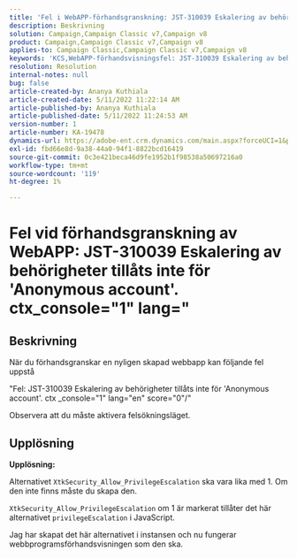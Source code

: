 ```yaml
---
title: 'Fel i WebAPP-förhandsgranskning: JST-310039 Eskalering av behörigheter tillåts inte för ''''Anonymous account''''. ctx_console="1" lang="'''
description: Beskrivning
solution: Campaign,Campaign Classic v7,Campaign v8
product: Campaign,Campaign Classic v7,Campaign v8
applies-to: Campaign Classic,Campaign Classic v7,Campaign v8
keywords: 'KCS,WebAPP-förhandsvisningsfel: JST-310039 Eskalering av behörigheter tillåts inte för ''''Anonymous account''''. ctx_console="1" lang="'''
resolution: Resolution
internal-notes: null
bug: false
article-created-by: Ananya Kuthiala
article-created-date: 5/11/2022 11:22:14 AM
article-published-by: Ananya Kuthiala
article-published-date: 5/11/2022 11:24:53 AM
version-number: 1
article-number: KA-19478
dynamics-url: https://adobe-ent.crm.dynamics.com/main.aspx?forceUCI=1&pagetype=entityrecord&etn=knowledgearticle&id=d8560f95-1cd1-ec11-a7b5-0022480a8e40
exl-id: fbd66e8d-9a38-44a0-94f1-8822bcd16419
source-git-commit: 0c3e421beca46d9fe1952b1f98538a50697216a0
workflow-type: tm+mt
source-wordcount: '119'
ht-degree: 1%

---
```


# Fel vid förhandsgranskning av WebAPP: JST-310039 Eskalering av behörigheter tillåts inte för &#39;Anonymous account&#39;. ctx_console=&quot;1&quot; lang=&quot;

## Beskrivning


När du förhandsgranskar en nyligen skapad webbapp kan följande fel uppstå

&quot;Fel: JST-310039 Eskalering av behörigheter tillåts inte för &#39;Anonymous account&#39;. ctx _console=&quot;1&quot; lang=&quot;en&quot; score=&quot;0&quot;/&quot;

Observera att du måste aktivera felsökningsläget.


## Upplösning


<b>Upplösning:</b>

Alternativet `XtkSecurity_Allow_PrivilegeEscalation` ska vara lika med 1. Om den inte finns måste du skapa den.

`XtkSecurity_Allow_PrivilegeEscalation` om 1 är markerat tillåter det här alternativet `privilegeEscalation` i JavaScript.

Jag har skapat det här alternativet i instansen och nu fungerar webbprogramsförhandsvisningen som den ska.
